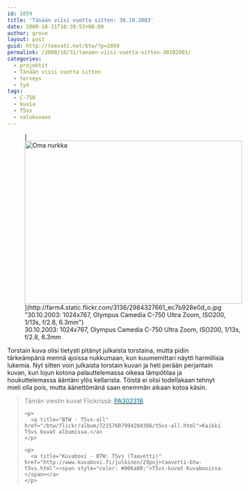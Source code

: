 ```yaml
---
id: 1059
title: 'Tänään viisi vuotta sitten: 30.10.2003'
date: 2008-10-31T10:39:53+00:00
author: grove
layout: post
guid: http://teevati.net/btw/?p=1059
permalink: /2008/10/31/tanaan-viisi-vuotta-sitten-30102003/
categories:
  - projektit
  - Tänään viisi vuotta sitten
  - terveys
  - työ
tags:
  - C-750
  - kuvia
  - T5vs
  - valokuvaus
---
```

<figure style="width: 500px" class="wp-caption aligncenter">[<img class=" " title="Oma nurkka" src="http://farm4.static.flickr.com/3136/2984327661_027dfe0142.jpg" alt="Oma nurkka" width="500" height="375" />](http://farm4.static.flickr.com/3136/2984327661_ec7b928e0d_o.jpg "30.10.2003: 1024x767, Olympus Camedia C-750 Ultra Zoom, ISO200, 1/13s, f/2.8, 6.3mm")<figcaption class="wp-caption-text">30.10.2003: 1024x767, Olympus Camedia C-750 Ultra Zoom, ISO200, 1/13s, f/2.8, 6.3mm</figcaption></figure> 

<p style="text-align: center;">
  <p>
    Torstain kuva olisi tietysti pitänyt julkaista torstaina, mutta pidin tärkeämpänä mennä ajoissa nukkumaan, kun kuumemittari näytti harmillisia lukemia. Nyt sitten voin julkaista torstain kuvan ja heti perään perjantain kuvan, kun lojun kotona palauttelemassa oikeaa lämpötilaa ja houkuttelemassa ääntäni ylös kellarista. Töistä ei olisi todellakaan tehnyt mieli olla pois, mutta äänettömänä saan enemmän aikaan kotoa käsin.
  </p>
  
  <blockquote>
    <p>
      <span style="color: #808080;">Tämän viestin kuvat Flickrissä: </span><a title="PA302318 on Flickr" href="http://flickr.com/photos/teevati/2984327661"><span style="color: #006a80;">PA302318</span></a>.
    </p>
    
    <p>
      <a title="BTW · T5vs-all" href="/btw/flickr/album/72157607994204386/t5vs-all.html">Kaikki T5vs kuvat albumissa.</a>
    </p>
    
    <p>
      <a title="Kuvaboxi - BTW: T5vs (Taavetti)" href="http://www.kuvaboxi.fi/julkinen/29poj+taavetti-btw-t5vs.html"><span style="color: #006a80;">T5vs-kuvat Kuvaboxissa.</span></a>
    </p>
  </blockquote>